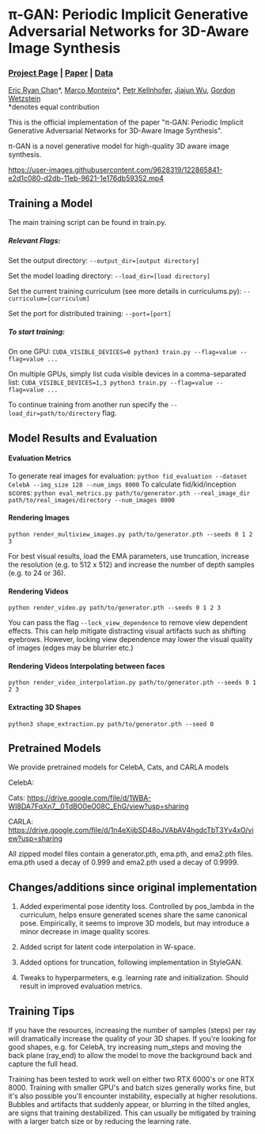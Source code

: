 # π-GAN: Periodic Implicit Generative Adversarial Networks for 3D-Aware Image Synthesis
### [Project Page](https://marcoamonteiro.github.io/pi-GAN-website/) | [Paper](https://arxiv.org/pdf/2012.00926.pdf) | [Data]()
[Eric Ryan Chan](https://ericryanchan.github.io/about.html)\*,
[Marco Monteiro]()\*,
[Petr Kellnhofer](https://kellnhofer.xyz/),
[Jiajun Wu](https://jiajunwu.com/),
[Gordon Wetzstein](https://stanford.edu/~gordonwz/)<br>
\*denotes equal contribution

This is the official implementation of the paper "π-GAN: Periodic Implicit Generative Adversarial Networks for 3D-Aware Image Synthesis".

π-GAN is a novel generative model for high-quality 3D aware image synthesis.

https://user-images.githubusercontent.com/9628319/122865841-e2d1c080-d2db-11eb-9621-1e176db59352.mp4

## Training a Model

The main training script can be found in train.py.

##### Relevant Flags:

Set the output directory:
`--output_dir=[output directory]`

Set the model loading directory:
`--load_dir=[load directory]`

Set the current training curriculum (see more details in curriculums.py):
`--curriculum=[curriculum]`

Set the port for distributed training:
`--port=[port]`


##### To start training:

On one GPU:
`CUDA_VISIBLE_DEVICES=0 python3 train.py --flag=value --flag=value ...`

On multiple GPUs, simply list cuda visible devices in a comma-separated list:
`CUDA_VISIBLE_DEVICES=1,3 python3 train.py --flag=value --flag=value ...`

To continue training from another run specify the `--load_dir=path/to/directory` flag. 

## Model Results and Evaluation

#### Evaluation Metrics
To generate real images for evaluation:
`python fid_evaluation --dataset CelebA --img_size 128 --num_imgs 8000`
To calculate fid/kid/inception scores:
`python eval_metrics.py path/to/generator.pth --real_image_dir path/to/real_images/directory --num_images 8000`


#### Rendering Images
`python render_multiview_images.py path/to/generator.pth --seeds 0 1 2 3`

For best visual results, load the EMA parameters, use truncation, increase the resolution (e.g. to 512 x 512) and increase the number of depth samples (e.g. to 24 or 36).

#### Rendering Videos
`python render_video.py path/to/generator.pth --seeds 0 1 2 3`

You can pass the flag `--lock_view_dependence` to remove view dependent effects. This can help mitigate distracting visual artifacts such as shifting eyebrows. However, locking view dependence may lower the visual quality of images (edges may be blurrier etc.)

#### Rendering Videos Interpolating between faces
`python render_video_interpolation.py path/to/generator.pth --seeds 0 1 2 3`

#### Extracting 3D Shapes

`python3 shape_extraction.py path/to/generator.pth --seed 0`

## Pretrained Models
We provide pretrained models for CelebA, Cats, and CARLA models

CelebA: 

Cats: https://drive.google.com/file/d/1WBA-WI8DA7FqXn7__0TdBO0eO08C_EhG/view?usp=sharing

CARLA: https://drive.google.com/file/d/1n4eXijbSD48oJVAbAV4hgdcTbT3Yv4xO/view?usp=sharing

All zipped model files contain a generator.pth, ema.pth, and ema2.pth files. ema.pth used a decay of 0.999 and ema2.pth used a decay of 0.9999. 

## Changes/additions since original implementation

1. Added experimental pose identity loss. Controlled by pos_lambda in the curriculum, helps ensure generated scenes share the same canonical pose. Empirically, it seems to improve 3D models, but may introduce a minor decrease in image quality scores.

2. Added script for latent code interpolation in W-space.

3. Added options for truncation, following implementation in StyleGAN.

4. Tweaks to hyperparmeters, e.g. learning rate and initialization. Should result in improved evaluation metrics.


## Training Tips

If you have the resources, increasing the number of samples (steps) per ray will dramatically increase the quality of your 3D shapes. If you're looking for good shapes, e.g. for CelebA, try increasing num_steps and moving the back plane (ray_end) to allow the model to move the background back and capture the full head.

Training has been tested to work well on either two RTX 6000's or one RTX 8000. Training with smaller GPU's and batch sizes generally works fine, but it's also possible you'll encounter instability, especially at higher resolutions. Bubbles and artifacts that suddenly appear, or blurring in the tilted angles, are signs that training destabilized. This can usually be mitigated by training with a larger batch size or by reducing the learning rate.
